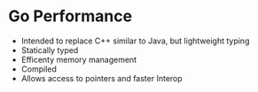 # Go Performance

* Intended to replace C++ similar to Java, but lightweight typing
* Statically typed
* Efficenty memory management
* Compiled
* Allows access to pointers and faster Interop

